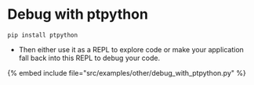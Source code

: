# Debug with ptpython

```
pip install ptpython
```

* Then either use it as a REPL to explore code or make your application fall back into this REPL to debug your code.

{% embed include file="src/examples/other/debug_with_ptpython.py" %}


